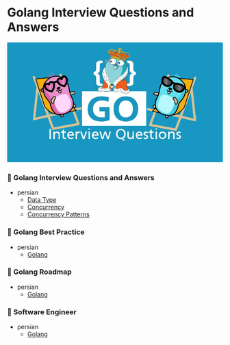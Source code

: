# Golang Interview Questions and Answers
![Image of Yaktocat](img.png)

### 🚀 Golang Interview Questions and Answers
- persian
  - [Data Type](interview/persian/data_type.md)
  - [Concurrency](interview/persian/concurrency.md)
  - [Concurrency Patterns](interview/persian/concurrency_patterns.md)

### 🚀 Golang Best Practice
- persian
  - [Golang](best-practice/persian/golang.md)

### 🚀 Golang Roadmap
- persian
  - [Golang](roadmap/persian/golang.md)

### 🚀 Software Engineer
- persian
  - [Golang](software-engineer/persian/software_engineer.md)
